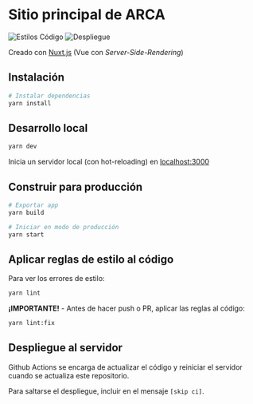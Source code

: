 # Sitio principal de ARCA

![Estilos Código](https://github.com/enflujo/arca-www/actions/workflows/codigo.yml/badge.svg)
![Despliegue](https://github.com/enflujo/arca-www/actions/workflows/despliegue.yml/badge.svg)

Creado con [Nuxt.js](https://nuxtjs.org) (Vue con _Server-Side-Rendering_)

## Instalación

```bash
# Instalar dependencias
yarn install
```

## Desarrollo local

```bash
yarn dev
```

Inicia un servidor local (con hot-reloading) en [localhost:3000](http://localhost:3000)

## Construir para producción

```bash
# Exportar app
yarn build

# Iniciar en modo de producción
yarn start
```

## Aplicar reglas de estilo al código

Para ver los errores de estilo:

```bash
yarn lint
```

**¡IMPORTANTE!** - Antes de hacer push o PR, aplicar las reglas al código:

```bash
yarn lint:fix
```

## Despliegue al servidor

Github Actions se encarga de actualizar el código y reiniciar el servidor cuando se actualiza este repositorio.

Para saltarse el despliegue, incluir en el mensaje `[skip ci]`.
